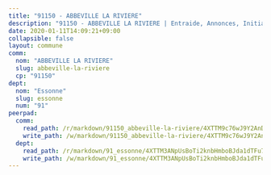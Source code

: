 ```yaml
---
title: "91150 - ABBEVILLE LA RIVIERE"
description: "91150 - ABBEVILLE LA RIVIERE | Entraide, Annonces, Initiatives"
date: 2020-01-11T14:09:21+09:00
collapsible: false
layout: commune
comm:
  nom: "ABBEVILLE LA RIVIERE"
  slug: abbeville-la-riviere
  cp: "91150"
dept:
  nom: "Essonne"
  slug: essonne
  num: "91"
peerpad:
  comm:
    read_path: /r/markdown/91150_abbeville-la-riviere/4XTTM9c76wJ9Y2AnDFDi2v5PqXEYcCLQS6zMqyxvRkDTwqqY1
    write_path: /w/markdown/91150_abbeville-la-riviere/4XTTM9c76wJ9Y2AnDFDi2v5PqXEYcCLQS6zMqyxvRkDTwqqY1-K3TgUNujPdyXyLgAP1W7z7JyCB2gnjc1jHgzX2kKzkATtnxsFHs6dT2EGjUA3ARPD5ZfpB1yZsyzfMtsryKMYR5jMgzcNnYnBDK9wsipsMa8ctEmjmv9mokxAzRhaVRPM3UFkfmX
  dept:
    read_path: /r/markdown/91_essonne/4XTTM3ANpUsBoTi2knbHmboBJda1dTFu7ky8ZK9dB2RyMMfWF
    write_path: /w/markdown/91_essonne/4XTTM3ANpUsBoTi2knbHmboBJda1dTFu7ky8ZK9dB2RyMMfWF-K3TgUyWqeJSocSvH4aaj1ao8GVHVL7XNdUYQ4QUUeH9BAdnr24zoBJ2C3FCPvjfnNG6dyrzadtyfizxGKpMjZFU9wDjSpA4g6VtDcxL8iEmbLsyV9TFoF7XzgcRopbNZHgpYvcW3
---
```


